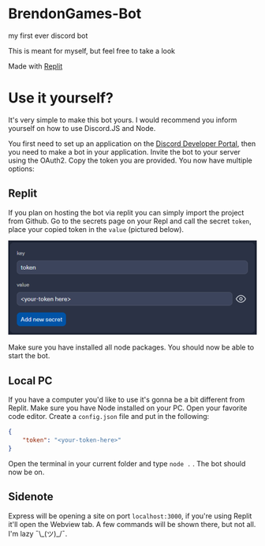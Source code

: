# BrendonGames-Bot
my first ever discord bot

This is meant for myself, but feel free to take a look

Made with [Replit](https://replit.com/@BrendonGames/BrendonGames-Bot)

# Use it yourself?
It's very simple to make this bot yours. I would recommend you inform yourself on how to use Discord.JS and Node.

You first need to set up an application on the [Discord Developer Portal](https://discord.com/developers/applications), then you need to make a bot in your application. Invite the bot to your server using the OAuth2. Copy the token you are provided. You now have multiple options:

## Replit
If you plan on hosting the bot via replit you can simply import the project from Github. Go to the secrets page on your Repl and call the secret `token`, place your copied token in the `value` (pictured below). 

![Replit token](https://github.com/BrendonGames/BrendonGames-Bot/blob/main/Replit-Token.png?raw=true)

Make sure you have installed all node packages. You should now be able to start the bot.

## Local PC
If you have a computer you'd like to use it's gonna be a bit different from Replit. Make sure you have Node installed on your PC. Open your favorite code editor. Create a `config.json` file and put in the following:
```JSON
{
    "token": "<your-token-here>"
}
```
Open the terminal in your current folder and type `node .` . The bot should now be on.

## Sidenote
Express will be opening a site on port `localhost:3000`, if you're using Replit it'll open the Webview tab. A few commands will be shown there, but not all. I'm lazy ¯\\\_(ツ)_/¯.